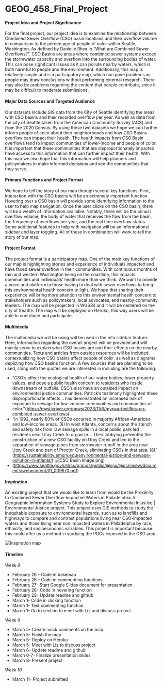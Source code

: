 # GEOG_458_Final_Project

#### Project Idea and Project Significance
For the final project, our project idea is to examine the relationship between Combined Sewer Overflow (CSO) basin locations and their overflow volume in comparison to the percentage of people of color within Seattle, Washington. As defined by Danielle Rhea in “What are Combined Sewer Overflows?”, CSO Basins are areas where combined sewer systems exceed the stormwater capacity and overflow into the surrounding bodies of water. This can pose significant issues as it can pollute nearby waters, which is both harmful to people and the environment. Additionally, this map is relatively simple and is a participatory map, which can pose problems as people may draw conclusions without performing external research. There may also be problems regarding the content that people contribute, since it may be difficult to moderate submissions.

#### Major Data Sources and Targeted Audience
Our datasets include GIS data from the City of Seattle identifying the areas with CSO basins and their recorded overflow per year. As well as data from the city of Seattle taken from the American Community Survey (ACS) and from the 2020 Census. By using these two datasets we hope we can further inform people of color about their neighborhoods and how CSO Basins overflow can impact their health. The health impacts from CSO Basin overflows tend to impact communities of lower-income and people of color. It is important that these communities that are disproportionately impacted have access to this information that can further impact their health. With this map we also hope that this information will help planners and policymakers to make informed decisions and see the communities that they serve. 

#### Primary Functions and Project Format
We hope to tell the story of our map through several key functions. First, interaction with the CSO basins will be an extremely important function. Hovering over a CSO basin will provide some identifying information to the user to help map navigation. Once the user clicks on the CSO basin, there will be a wealth of information available. Notably, there will be the annual overflow volume, the body of water that receives the flow from the basin, the frequency of overflows per year, and the real time overflow status.  Some additional features to help with navigation will be an informational sidebar and layer toggling. All of these in combination will work to tell the story of our map. 

#### Project Format
The project format is a participatory map. One of the main key functions of our map is highlighting stories and experience of individuals impacted and have faced sewer overflow in their communities. With continuous months of rain and western Washington being on the coastline, this impacts communities and individuals' health more than we think. We want to provide a voice and platform to those having to deal with sewer overflows to bring this environmental health concern to light. We hope that sharing their experience will bring more attention to this environmental health concern to stakeholders such as policymakers, local advocates, and nearby community leaders. The map will be projected in WGS84 and it will be centered on the city of Seattle. The map will be deployed on Heroku, this way users will be able to contribute and participate.


#### Multimedia 
The multimedia we will be using will be used in the info sidebar feature. Here, information regarding the overall project will be provided and will mainly serve to explain what CSO basins are and their effects on the nearby communities. Texts and articles from outside resources will be included, contextualizing how CSO basins affect people of color, as well as diagrams depicting how CSO basins function. A few sources that are planning to be used, along with the quotes we are interested in including are the following:
* “CSO’s affect the ecological health of our water bodies, lower property values, and pose a public health concern to residents who reside downstream of outfalls. CSO’s also have an outsized impact on environmental justice communities. Patrick’s testimony highlighted these disproportionate affects… has demonstrated an increased risk of exposure to sewage for low-income communities and communities of color.”(https://mysticriver.org/news/2023/11/6/myrwa-testifies-on-combined-sewer-overflows)
* “In 1992, nearly 80% of CSOs occurred in majority African-American and low-income areas. (8) In west Atlanta, concerns about the stench and safety risk from raw sewage spills in a local public park led residents near Utoy Creek to organize… Their lobbying prevented the construction of a new CSO facility on Utoy Creek and led to the separation of sewage pipes from stormwater runoff in the area near Utoy Creek and part of Proctor Creek, eliminating CSOs in that area. (8)” (https://sustainability.emory.edu/environmental-justice-and-sewage-pollution-in-atlanta/)
![CSO Basin Image.png](https://github.com/mykenzieh03/GEOG_458_Final_Project/blob/66167338aaf9e4e1dba523a0786fd57ecf82c44e/img/CSO%20Basin%20Image.png))
* (https://www.seattle.gov/util/cs/groups/public/@spu/@drainsew/documents/webcontent/01_009970.pdf)

#### Inspiration
An existing project that we would like to learn from would be the Proximity to Combined Sewer Overflow-Impacted Waters in Philadelphia: A Geographic Information Systems Study to Explore Environmental Injustice | Environmental Justice project. This project uses GIS methods to study the inequitable exposure to environmental hazards, such as to landfills and highways to compare and contrast populations living near CSO-impacted waters and those living near non impacted waters in Philadelphia by race, ethnicity, and socioeconomic variables. This project is important because this could offer us a method in studying the POCs exposed in the CSO area.

![Inspiration map](https://github.com/mykenzieh03/GEOG_458_Final_Project/blob/3e12a7f68c07fffc448142dfad2cd0aa89e352a4/img/inspirationmap.jpeg)


#### Timeline
*Week 8*
* February 26 - Code in basemap
* February 26 - Code in commenting functions
* February 27- Start Google Slides document for presentation
* February 28-  Code in hovering function
* February 29- Update readme and github
* March 1- Code in clicking function
* March 1- Test commenting function
* March 1- Go to section to meet with Liz and discuss project

*Week 9*
* March 5- Create mock comments on the map
* March 5- Finish the map
* March 5- Deploy on Heroku
* March 5- Meet with Liz to discuss project
* March 6- Update readme and github
* March 6-7- Finalize presentation slides
* March 8- Present project

*Week 10*
* March 11- Project submitted
